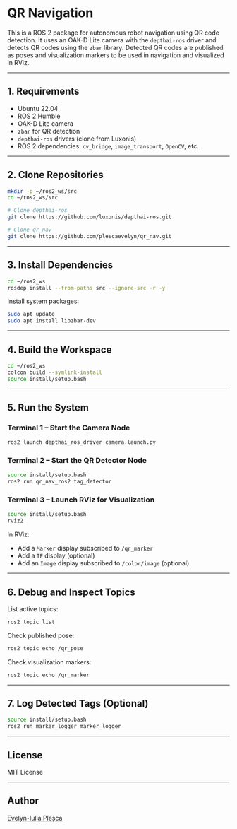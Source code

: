 # QR Navigation

This is a ROS 2 package for autonomous robot navigation using QR code detection. It uses an OAK-D Lite camera with the `depthai-ros` driver and detects QR codes using the `zbar` library. Detected QR codes are published as poses and visualization markers to be used in navigation and visualized in RViz.

---

## 1. Requirements

- Ubuntu 22.04
- ROS 2 Humble
- OAK-D Lite camera
- `zbar` for QR detection
- `depthai-ros` drivers (clone from Luxonis)
- ROS 2 dependencies: `cv_bridge`, `image_transport`, `OpenCV`, etc.

---

## 2. Clone Repositories

```bash
mkdir -p ~/ros2_ws/src
cd ~/ros2_ws/src

# Clone depthai-ros
git clone https://github.com/luxonis/depthai-ros.git

# Clone qr_nav
git clone https://github.com/plescaevelyn/qr_nav.git
```

---

## 3. Install Dependencies

```bash
cd ~/ros2_ws
rosdep install --from-paths src --ignore-src -r -y
```

Install system packages:

```bash
sudo apt update
sudo apt install libzbar-dev
```

---

## 4. Build the Workspace

```bash
cd ~/ros2_ws
colcon build --symlink-install
source install/setup.bash
```

---

## 5. Run the System

### Terminal 1 – Start the Camera Node

```bash
ros2 launch depthai_ros_driver camera.launch.py
```

### Terminal 2 – Start the QR Detector Node

```bash
source install/setup.bash
ros2 run qr_nav_ros2 tag_detector
```

### Terminal 3 – Launch RViz for Visualization

```bash
source install/setup.bash
rviz2
```

In RViz:
- Add a `Marker` display subscribed to `/qr_marker`
- Add a `TF` display (optional)
- Add an `Image` display subscribed to `/color/image` (optional)

---

## 6. Debug and Inspect Topics

List active topics:

```bash
ros2 topic list
```

Check published pose:

```bash
ros2 topic echo /qr_pose
```

Check visualization markers:

```bash
ros2 topic echo /qr_marker
```

---

## 7. Log Detected Tags (Optional)

```bash
source install/setup.bash
ros2 run marker_logger marker_logger
```

---

## License

MIT License

---

## Author

[Evelyn-Iulia Pleșca](https://github.com/plescaevelyn)
